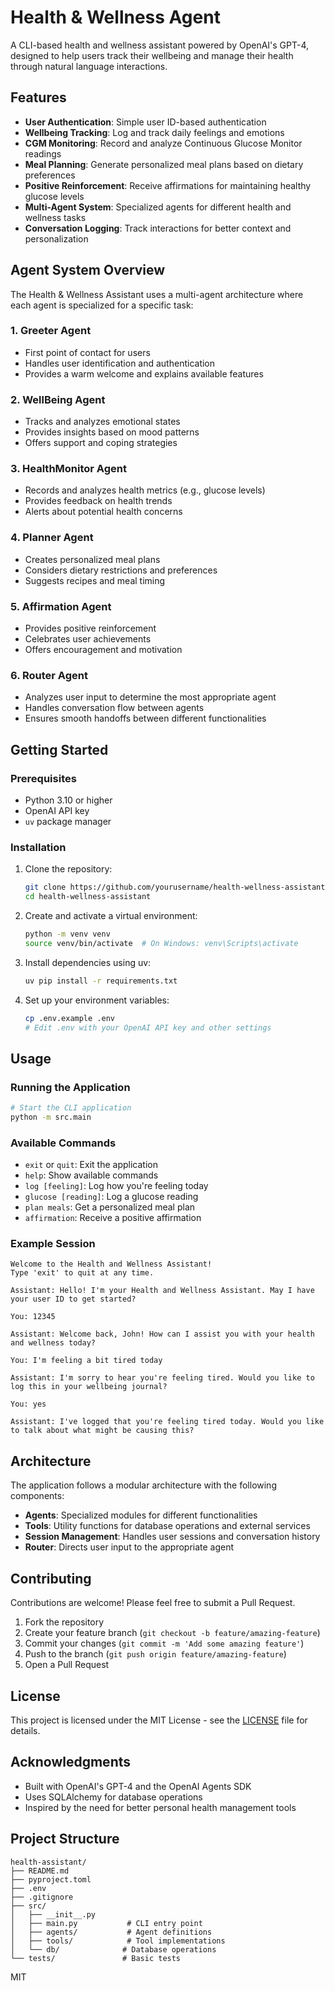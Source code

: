 # Health & Wellness Agent

A CLI-based health and wellness assistant powered by OpenAI's GPT-4, designed to help users track their wellbeing and manage their health through natural language interactions.

## Features

- **User Authentication**: Simple user ID-based authentication
- **Wellbeing Tracking**: Log and track daily feelings and emotions
- **CGM Monitoring**: Record and analyze Continuous Glucose Monitor readings
- **Meal Planning**: Generate personalized meal plans based on dietary preferences
- **Positive Reinforcement**: Receive affirmations for maintaining healthy glucose levels
- **Multi-Agent System**: Specialized agents for different health and wellness tasks
- **Conversation Logging**: Track interactions for better context and personalization

## Agent System Overview

The Health & Wellness Assistant uses a multi-agent architecture where each agent is specialized for a specific task:

### 1. Greeter Agent
- First point of contact for users
- Handles user identification and authentication
- Provides a warm welcome and explains available features

### 2. WellBeing Agent
- Tracks and analyzes emotional states
- Provides insights based on mood patterns
- Offers support and coping strategies

### 3. HealthMonitor Agent
- Records and analyzes health metrics (e.g., glucose levels)
- Provides feedback on health trends
- Alerts about potential health concerns

### 4. Planner Agent
- Creates personalized meal plans
- Considers dietary restrictions and preferences
- Suggests recipes and meal timing

### 5. Affirmation Agent
- Provides positive reinforcement
- Celebrates user achievements
- Offers encouragement and motivation

### 6. Router Agent
- Analyzes user input to determine the most appropriate agent
- Handles conversation flow between agents
- Ensures smooth handoffs between different functionalities

## Getting Started

### Prerequisites

- Python 3.10 or higher
- OpenAI API key
- `uv` package manager

### Installation

1. Clone the repository:
   ```bash
   git clone https://github.com/yourusername/health-wellness-assistant.git
   cd health-wellness-assistant
   ```

2. Create and activate a virtual environment:
   ```bash
   python -m venv venv
   source venv/bin/activate  # On Windows: venv\Scripts\activate
   ```

3. Install dependencies using uv:
   ```bash
   uv pip install -r requirements.txt
   ```

4. Set up your environment variables:
   ```bash
   cp .env.example .env
   # Edit .env with your OpenAI API key and other settings
   ```

## Usage

### Running the Application

```bash
# Start the CLI application
python -m src.main
```

### Available Commands

- `exit` or `quit`: Exit the application
- `help`: Show available commands
- `log [feeling]`: Log how you're feeling today
- `glucose [reading]`: Log a glucose reading
- `plan meals`: Get a personalized meal plan
- `affirmation`: Receive a positive affirmation

### Example Session

```
Welcome to the Health and Wellness Assistant!
Type 'exit' to quit at any time.

Assistant: Hello! I'm your Health and Wellness Assistant. May I have your user ID to get started?

You: 12345

Assistant: Welcome back, John! How can I assist you with your health and wellness today?

You: I'm feeling a bit tired today

Assistant: I'm sorry to hear you're feeling tired. Would you like to log this in your wellbeing journal?

You: yes

Assistant: I've logged that you're feeling tired today. Would you like to talk about what might be causing this?
```

## Architecture

The application follows a modular architecture with the following components:

- **Agents**: Specialized modules for different functionalities
- **Tools**: Utility functions for database operations and external services
- **Session Management**: Handles user sessions and conversation history
- **Router**: Directs user input to the appropriate agent

## Contributing

Contributions are welcome! Please feel free to submit a Pull Request.

1. Fork the repository
2. Create your feature branch (`git checkout -b feature/amazing-feature`)
3. Commit your changes (`git commit -m 'Add some amazing feature'`)
4. Push to the branch (`git push origin feature/amazing-feature`)
5. Open a Pull Request

## License

This project is licensed under the MIT License - see the [LICENSE](LICENSE) file for details.

## Acknowledgments

- Built with OpenAI's GPT-4 and the OpenAI Agents SDK
- Uses SQLAlchemy for database operations
- Inspired by the need for better personal health management tools

## Project Structure

```
health-assistant/
├── README.md
├── pyproject.toml
├── .env
├── .gitignore
├── src/
│   ├── __init__.py
│   ├── main.py           # CLI entry point
│   ├── agents/           # Agent definitions
│   ├── tools/            # Tool implementations
│   └── db/              # Database operations
└── tests/               # Basic tests
```

MIT
